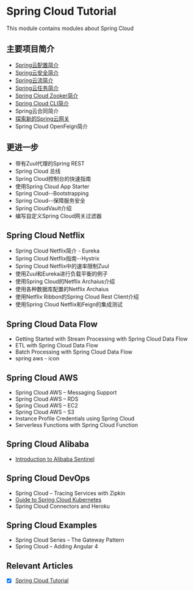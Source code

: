 # Spring Cloud Tutorial

This module contains modules about Spring Cloud

## 主要项目简介

- [Spring云配置简介](/spring-cloud-config/README.md)
- [Spring云安全简介](/spring-cloud-security/README.md)
- [Spring云流简介](/spring-cloud-stream/spring-cloud-stream-rabbit/README-zh.md)
- [Spring云任务简介](/spring-cloud-task/README-zh.md)
- [Spring Cloud Zooker简介](/spring-cloud-zookeeper/README-zh.md)
- [Spring Cloud CLI简介](/spring-cloud-cli/README-zh.md)
- Spring云合同简介
- [探索新的Spring云网关](/spring-cloud-gateway/README-zh.md)
- Spring Cloud OpenFeign简介

## 更进一步

- 带有Zuul代理的Spring REST
- Spring Cloud 总线
- Spring Cloud控制台的快速指南
- 使用Spring Cloud App Starter
- Spring Cloud--Bootstrapping
- Spring Cloud--保障服务安全
- Spring CloudVault介绍
- 编写自定义Spring Cloud网关过滤器

## Spring Cloud Netflix

- Spring Cloud Netflix简介 - Eureka
- Spring Cloud Netflix指南--Hystrix
- Spring Cloud Netflix中的速率限制Zuul
- 使用Zuul和Eureka进行负载平衡的例子
- 使用Spring Cloud的Netflix Archaius介绍
- 使用各种数据库配置的Netflix Archaius
- 使用Netflix Ribbon的Spring Cloud Rest Client介绍
- 使用Spring Cloud Netflix和Feign的集成测试

## Spring Cloud Data Flow

- Getting Started with Stream Processing with Spring Cloud Data Flow
- ETL with Spring Cloud Data Flow
- Batch Processing with Spring Cloud Data Flow
- spring aws - icon

## Spring Cloud AWS

- Spring Cloud AWS – Messaging Support
- Spring Cloud AWS – RDS
- Spring Cloud AWS – EC2
- Spring Cloud AWS – S3
- Instance Profile Credentials using Spring Cloud
- Serverless Functions with Spring Cloud Function

## Spring Cloud Alibaba

- [Introduction to Alibaba Sentinel](/spring-cloud-sentinel/README-zh.md)

## Spring Cloud DevOps

- Spring Cloud – Tracing Services with Zipkin
- [Guide to Spring Cloud Kubernetes](/spring-cloud-kubernetes/README-zh.md)
- Spring Cloud Connectors and Heroku

## Spring Cloud Examples

- Spring Cloud Series – The Gateway Pattern
- Spring Cloud – Adding Angular 4

## Relevant Articles

- [x] [Spring Cloud Tutorial](https://www.baeldung.com/spring-cloud-series)
